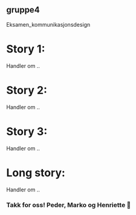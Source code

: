 ## gruppe4
Eksamen_kommunikasjonsdesign

# Story 1: 
Handler om ..

# Story 2: 
Handler om ..

# Story 3:
Handler om ..

# Long story: 
Handler om ..

### Takk for oss! Peder, Marko og Henriette 🤙
